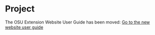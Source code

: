 # Project

The OSU Extension Website User Guide has been moved: [Go to the new website user guide](https://employee.extension.oregonstate.edu/navigator-docs/extension-website-user-guide)

